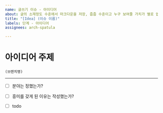 ```yaml
---
name: 글쓰기 이슈 - 아이디어
about: 글의 소재정도 수준에서 마크다운을 저장, 줍줍 수준이고 누구 보여줄 가치가 별로 없는 글
title: "[Idea] (이슈 이름)"
labels: 단계 - 아이디어
assignees: arch-spatula

---
```


# 아이디어 주제

```
(브랜치명)
```

---

- [ ] 분야는 정했는가?
- [ ] 흥미를 갖게 된 이유는 작성했는가?
- [ ] todo

